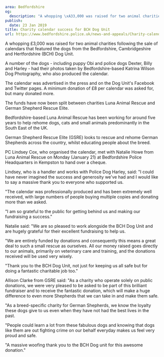 ```yaml
area: Bedfordshire
og:
  description: "A whopping \xA33,000 was raised for two animal charities following the sale of calendars that featured the dogs from the Bedfordshire, Cambridgeshire and Hertfordshire (BCH) Dog Unit."
publish:
  date: 23 Jan 2019
title: Charity calendar success for BCH Dog Unit
url: https://www.bedfordshire.police.uk/news-and-appeals/Charity-calendar-success
```

A whopping £3,000 was raised for two animal charities following the sale of calendars that featured the dogs from the Bedfordshire, Cambridgeshire and Hertfordshire (BCH) Dog Unit.

A number of the dogs - including puppy Obi and police dogs Dexter, Billy and Harley - had their photos taken by Bedfordshire-based Katrina Wilson Dog Photography, who also produced the calendar.

The calendar was advertised in the press and on the Dog Unit's Facebook and Twitter pages. A minimum donation of £8 per calendar was asked for, but many donated more.

The funds have now been split between charities Luna Animal Rescue and German Shepherd Rescue Elite.

Bedfordshire-based Luna Animal Rescue has been working for around five years to help rehome dogs, cats and small animals predominantly in the South East of the UK.

German Shepherd Rescue Elite (GSRE) looks to rescue and rehome German Shepherds across the country, whilst educating people about the breed.

PC Lindsey Cox, who organised the calendar, met with Natalie Howe from Luna Animal Rescue on Monday (January 21) at Bedfordshire Police Headquarters in Kempston to hand over a cheque.

Lindsey, who is a handler and works with Police Dog Harley, said: "I could have never imagined the success and generosity we've had and I would like to say a massive thank you to everyone who supported us.

"The calendar was professionally produced and has been extremely well received, with large numbers of people buying multiple copies and donating more than we asked.

"I am so grateful to the public for getting behind us and making our fundraising a success."

Natalie said: "We are so pleased to work alongside the BCH Dog Unit and are hugely grateful for their excellent fundraising to help us.

"We are entirely funded by donations and consequently this means a great deal to such a small rescue as ourselves. All our money raised goes directly to our animals, primarily on veterinary care and training, and the donations received will be used very wisely.

"Thank you to the BCH Dog Unit, not just for keeping us all safe but for doing a fantastic charitable job too."

Allison Clarke from GSRE said: "As a charity who operate solely on public donations, we were very pleased to be asked to be part of this brilliant fundraiser and to receive the fantastic donation, which will make a huge difference to even more Shepherds that we can take in and make them safe.

"As a breed-specific charity for German Shepherds, we know the loyalty these dogs give to us even when they have not had the best lives in the past.

"People could learn a lot from these fabulous dogs and knowing that dogs like them are out fighting crime on our behalf everyday makes us feel very proud and safe.

"A massive woofing thank you to the BCH Dog unit for this awesome donation."
